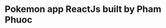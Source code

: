 # Pokemon app ReactJs built by Pham Phuoc

<!-- Link: [Pokemon](https://github.com/facebook/create-react-app). -->
